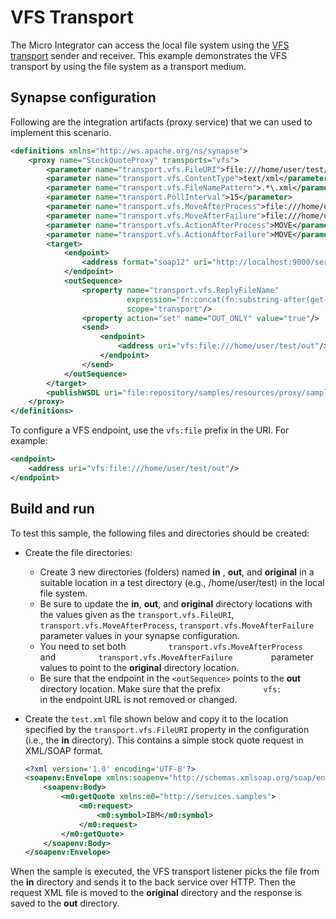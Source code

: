 # VFS Transport

The Micro Integrator can access the local file system using the [VFS transport](../../../../references/synapse-properties/transport-parameters/vfs-transport-parameters.md) sender and
receiver. This example demonstrates the VFS transport by using the file system as a transport medium.

## Synapse configuration

Following are the integration artifacts (proxy service) that we can used to implement this scenario.

```xml
<definitions xmlns="http://ws.apache.org/ns/synapse">
    <proxy name="StockQuoteProxy" transports="vfs">
        <parameter name="transport.vfs.FileURI">file:///home/user/test/in</parameter>  
        <parameter name="transport.vfs.ContentType">text/xml</parameter>
        <parameter name="transport.vfs.FileNamePattern">.*\.xml</parameter>
        <parameter name="transport.PollInterval">15</parameter>
        <parameter name="transport.vfs.MoveAfterProcess">file:///home/user/test/original</parameter> 
        <parameter name="transport.vfs.MoveAfterFailure">file:///home/user/test/original</parameter>
        <parameter name="transport.vfs.ActionAfterProcess">MOVE</parameter>
        <parameter name="transport.vfs.ActionAfterFailure">MOVE</parameter>
        <target>
            <endpoint>
                <address format="soap12" uri="http://localhost:9000/services/SimpleStockQuoteService"/>
            </endpoint>
            <outSequence>
                <property name="transport.vfs.ReplyFileName"
                          expression="fn:concat(fn:substring-after(get-property('MessageID'), 'urn:uuid:'), '.xml')"
                          scope="transport"/>
                <property action="set" name="OUT_ONLY" value="true"/>
                <send>
                    <endpoint>
                        <address uri="vfs:file:///home/user/test/out"/> 
                    </endpoint>
                </send>
            </outSequence>
        </target>
        <publishWSDL uri="file:repository/samples/resources/proxy/sample_proxy_1.wsdl"/>
    </proxy>
</definitions>
```

To configure a VFS endpoint, use the `vfs:file` prefix in the URI. For example:

```xml
<endpoint>
    <address uri="vfs:file:///home/user/test/out"/>
</endpoint>
```

## Build and run

To test this sample, the following files and directories should be created:

-   Create the file directories:

    -   Create 3 new directories (folders) named **in** , **out**, and **original** in a suitable location in a test directory (e.g.,
        /home/user/test) in the local file system. 
    -   Be sure to update the **in**, **out**, and **original** directory locations with the values given as the 
        `transport.vfs.FileURI`,
        `transport.vfs.MoveAfterProcess`,
        `transport.vfs.MoveAfterFailure` parameter values in your synapse configuration. 
    -   You need to set both
        `          transport.vfs.MoveAfterProcess         ` and
        `          transport.vfs.MoveAfterFailure         ` parameter
        values to point to the **original** directory location.
    -   Be sure that the endpoint in the `<outSequence>` points to the **out** directory location. Make sure that the prefix
        `          vfs:         ` in the endpoint URL is not removed or changed.

-   Create the `test.xml` file shown below and copy it to the location specified by the `transport.vfs.FileURI` property in the configuration (i.e., the **in** directory). This contains a simple stock quote request in XML/SOAP format.

    ```xml
    <?xml version='1.0' encoding='UTF-8'?>
    <soapenv:Envelope xmlns:soapenv="http://schemas.xmlsoap.org/soap/envelope/" xmlns:wsa="http://www.w3.org/2005/08/addressing">
        <soapenv:Body>
            <m0:getQuote xmlns:m0="http://services.samples">
                <m0:request>
                    <m0:symbol>IBM</m0:symbol>
                </m0:request>
            </m0:getQuote>
        </soapenv:Body>
    </soapenv:Envelope>
    ```

When the sample is executed, the VFS transport listener picks the file from the **in** directory and sends it to the back service over HTTP. Then the request XML file is moved to the **original** directory and the response is saved to the **out** directory.

